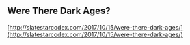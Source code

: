 ## Were There Dark Ages?
  
  [http://slatestarcodex.com/2017/10/15/were-there-dark-ages/](http://slatestarcodex.com/2017/10/15/were-there-dark-ages/)